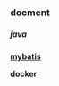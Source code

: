 ### docment
##### java
**[mybatis](https://mybatis.org/mybatis-3/zh/getting-started.html)**

**docker**
